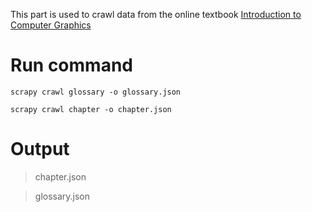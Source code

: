 This part is used to crawl data from the online textbook [Introduction to Computer Graphics](http://math.hws.edu/graphicsbook/)

# Run command

`scrapy crawl glossary -o glossary.json`

`scrapy crawl chapter -o chapter.json`

# Output

> chapter.json

> glossary.json